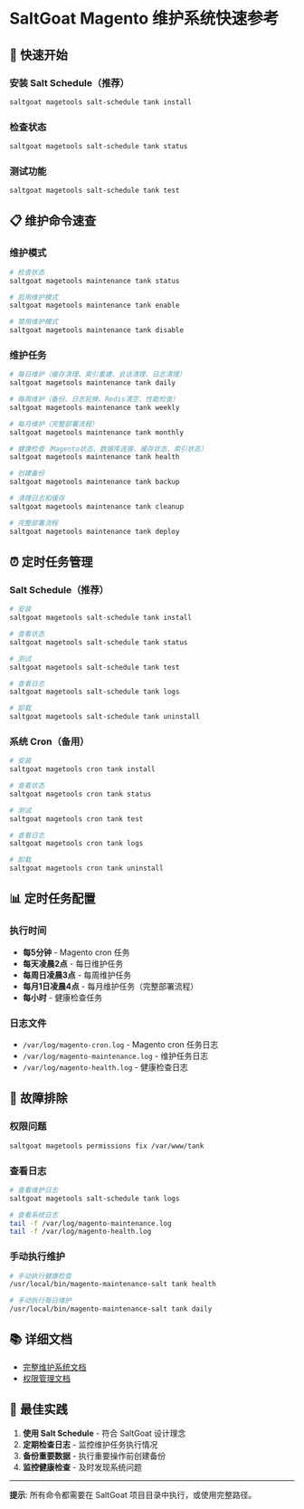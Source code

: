 # SaltGoat Magento 维护系统快速参考

## 🚀 快速开始

### 安装 Salt Schedule（推荐）
```bash
saltgoat magetools salt-schedule tank install
```

### 检查状态
```bash
saltgoat magetools salt-schedule tank status
```

### 测试功能
```bash
saltgoat magetools salt-schedule tank test
```

## 📋 维护命令速查

### 维护模式
```bash
# 检查状态
saltgoat magetools maintenance tank status

# 启用维护模式
saltgoat magetools maintenance tank enable

# 禁用维护模式
saltgoat magetools maintenance tank disable
```

### 维护任务
```bash
# 每日维护（缓存清理、索引重建、会话清理、日志清理）
saltgoat magetools maintenance tank daily

# 每周维护（备份、日志轮换、Redis清空、性能检查）
saltgoat magetools maintenance tank weekly

# 每月维护（完整部署流程）
saltgoat magetools maintenance tank monthly

# 健康检查（Magento状态、数据库连接、缓存状态、索引状态）
saltgoat magetools maintenance tank health

# 创建备份
saltgoat magetools maintenance tank backup

# 清理日志和缓存
saltgoat magetools maintenance tank cleanup

# 完整部署流程
saltgoat magetools maintenance tank deploy
```

## ⏰ 定时任务管理

### Salt Schedule（推荐）
```bash
# 安装
saltgoat magetools salt-schedule tank install

# 查看状态
saltgoat magetools salt-schedule tank status

# 测试
saltgoat magetools salt-schedule tank test

# 查看日志
saltgoat magetools salt-schedule tank logs

# 卸载
saltgoat magetools salt-schedule tank uninstall
```

### 系统 Cron（备用）
```bash
# 安装
saltgoat magetools cron tank install

# 查看状态
saltgoat magetools cron tank status

# 测试
saltgoat magetools cron tank test

# 查看日志
saltgoat magetools cron tank logs

# 卸载
saltgoat magetools cron tank uninstall
```

## 📊 定时任务配置

### 执行时间
- **每5分钟** - Magento cron 任务
- **每天凌晨2点** - 每日维护任务
- **每周日凌晨3点** - 每周维护任务
- **每月1日凌晨4点** - 每月维护任务（完整部署流程）
- **每小时** - 健康检查任务

### 日志文件
- `/var/log/magento-cron.log` - Magento cron 任务日志
- `/var/log/magento-maintenance.log` - 维护任务日志
- `/var/log/magento-health.log` - 健康检查日志

## 🔧 故障排除

### 权限问题
```bash
saltgoat magetools permissions fix /var/www/tank
```

### 查看日志
```bash
# 查看维护日志
saltgoat magetools salt-schedule tank logs

# 查看系统日志
tail -f /var/log/magento-maintenance.log
tail -f /var/log/magento-health.log
```

### 手动执行维护
```bash
# 手动执行健康检查
/usr/local/bin/magento-maintenance-salt tank health

# 手动执行每日维护
/usr/local/bin/magento-maintenance-salt tank daily
```

## 📚 详细文档

- [完整维护系统文档](MAGENTO_MAINTENANCE.md)
- [权限管理文档](MAGENTO_PERMISSIONS.md)

## 🎯 最佳实践

1. **使用 Salt Schedule** - 符合 SaltGoat 设计理念
2. **定期检查日志** - 监控维护任务执行情况
3. **备份重要数据** - 执行重要操作前创建备份
4. **监控健康检查** - 及时发现系统问题

---

**提示**: 所有命令都需要在 SaltGoat 项目目录中执行，或使用完整路径。
